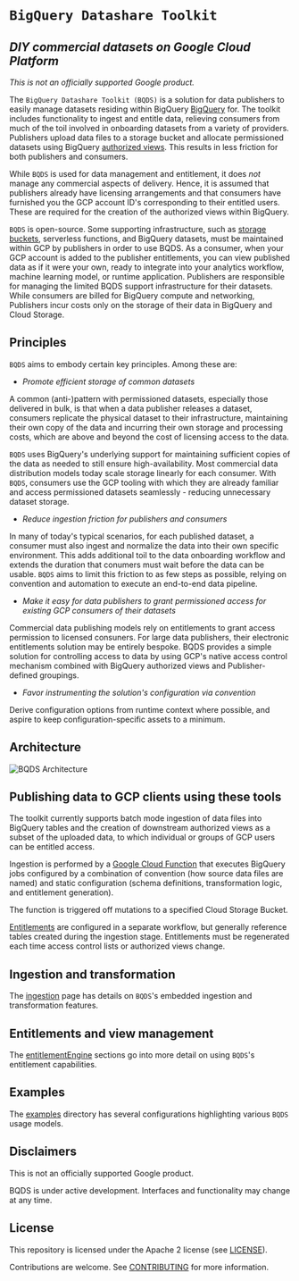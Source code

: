 # ```BigQuery Datashare Toolkit```
## _DIY commercial datasets on Google Cloud Platform_

_This is not an officially supported Google product._

The ```BigQuery Datashare Toolkit (BQDS)``` is a solution for data publishers to easily manage datasets residing within BigQuery  [BigQuery](https://cloud.google.com/bigquery/) for. The toolkit includes functionality to ingest and entitle data, relieving consumers from much of the toil involved in onboarding datasets from a variety of providers. Publishers upload data files to a storage bucket and allocate permissioned datasets using BigQuery [authorized views](https://cloud.google.com/bigquery/docs/authorized-views). This results in less friction for both publishers and consumers.

While ```BQDS``` is used for data management and entitlement, it does *not* manage any commercial aspects of delivery. Hence, it is assumed that publishers already have licensing arrangements and that consumers have furnished you the GCP account ID's corresponding to their entitled users. These are required for the creation of the authorized views within BigQuery.

```BQDS``` is open-source. Some supporting infrastructure, such as [storage buckets](https://cloud.google.com/storage/), serverless functions, and BigQuery datasets, must be maintained within GCP  by publishers in order to use BQDS. As a consumer, when your GCP account is added to the publisher entitlements, you can view published data as if it were your own, ready to integrate into your analytics workflow, machine learning model, or runtime application. Publishers are responsible for managing the limited BQDS support infrastructure for their datasets. While consumers are billed for BigQuery compute and networking, Publishers incur costs only on the storage of their data in BigQuery and Cloud Storage.

## Principles

```BQDS``` aims to embody certain key principles. Among these are:

- _Promote efficient storage of common datasets_

A common (anti-)pattern with permissioned datasets, especially those delivered in bulk, is that when a data publisher releases a dataset, consumers replicate the physical dataset to their infrastructure, maintaining their own copy of the data and incurring their own storage and processing costs, which are above and beyond the cost of licensing access to the data.

```BQDS``` uses BigQuery's underlying support for maintaining sufficient copies of the data as needed to still ensure high-availability. Most commercial data distribution models today scale storage linearly for each consumer. With ```BQDS```, consumers use the GCP tooling with which they are already familiar and access permissioned datasets seamlessly - reducing unnecessary dataset storage.

- _Reduce ingestion friction for publishers and consumers_

In many of today's typical scenarios, for each published dataset, a consumer must also ingest and normalize the data into their own specific environment. This adds additional toil to the data onboarding workflow and extends the duration that conumers must wait before the data can be usable. ```BQDS``` aims to limit this friction to as few steps as possible, relying on convention and automation to execute an end-to-end data pipeline.

- _Make it easy for data publishers to grant permissioned access for existing GCP consumers of their datasets_

Commercial data publishing models rely on entitlements to grant access permission to licensed consuners. For large data publishers, their electronic entitlements solution may be entirely bespoke. BQDS provides a simple solution for controlling access to data by using GCP's native access control mechanism combined with BigQuery authorized views and Publisher-defined groupings.

- _Favor instrumenting the solution's configuration via convention_

Derive configuration options from runtime context where possible, and aspire to keep configuration-specific assets to a minimum.

## Architecture

![BQDS Architecture](architecture.png "BQDS Architecture")

## Publishing data to GCP clients using these tools

The toolkit currently supports batch mode ingestion of data files into BigQuery tables and the creation of downstream authorized views as a subset of the uploaded data, to which individual or groups of GCP users can be entitled access.

Ingestion is performed by a [Google Cloud Function](https://cloud.google.com/functions/) that executes BigQuery jobs configured by a combination of convention (how source data files are named) and static configuration (schema definitions, transformation logic, and entitlement generation).

The function is triggered off mutations to a specified Cloud Storage Bucket.

[Entitlements](entitlements/README.md) are configured in a separate workflow, but generally reference tables created during the ingestion stage. Entitlements must be regenerated each time access control lists or authorized views change.

## Ingestion and transformation

The [ingestion](ingestion/README.md) page has details on ```BQDS```'s embedded ingestion and transformation features.

## Entitlements and view management
The [entitlementEngine](entitlements/README.md) sections go into more detail on using ```BQDS```'s  entitlement capabilities.

## Examples
The [examples](examples) directory has several configurations highlighting various `BQDS` usage models.

## Disclaimers

This is not an officially supported Google product.

BQDS is under active development. Interfaces and functionality may change at any time.

## License

This repository  is licensed under the Apache 2 license (see [LICENSE](LICENSE.txt)).

Contributions are welcome. See [CONTRIBUTING](CONTRIBUTING.md) for more information.
